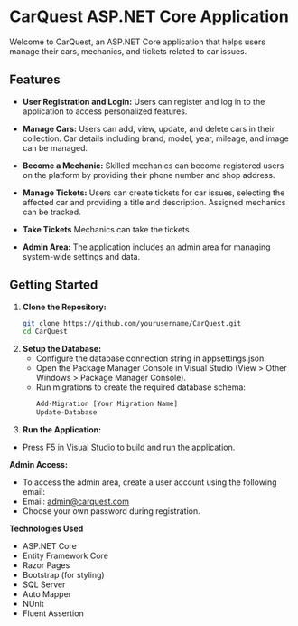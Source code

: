 # CarQuest ASP.NET Core Application

Welcome to CarQuest, an ASP.NET Core application that helps users manage their cars, mechanics, and tickets related to car issues.

## Features

- **User Registration and Login:** Users can register and log in to the application to access personalized features.

- **Manage Cars:** Users can add, view, update, and delete cars in their collection. Car details including brand, model, year, mileage, and image can be managed.

- **Become a Mechanic:** Skilled mechanics can become registered users on the platform by providing their phone number and shop address.

- **Manage Tickets:** Users can create tickets for car issues, selecting the affected car and providing a title and description. Assigned mechanics can be tracked.
  
- **Take Tickets** Mechanics can take the tickets.

- **Admin Area:** The application includes an admin area for managing system-wide settings and data.

## Getting Started

1. **Clone the Repository:**
   ```sh
   git clone https://github.com/yourusername/CarQuest.git
   cd CarQuest

2. **Setup the Database:**
   - Configure the database connection string in appsettings.json.
   - Open the Package Manager Console in Visual Studio (View > Other Windows > Package Manager Console).
   - Run migrations to create the required database schema:
     ```sh
     Add-Migration [Your Migration Name]
     Update-Database

3. **Run the Application:**
  - Press F5 in Visual Studio to build and run the application.

**Admin Access:**
  - To access the admin area, create a user account using the following email:
  - Email: admin@carquest.com
  - Choose your own password during registration.
    
**Technologies Used**
  - ASP.NET Core
  - Entity Framework Core
  - Razor Pages
  - Bootstrap (for styling)
  - SQL Server
  - Auto Mapper
  - NUnit
  - Fluent Assertion
